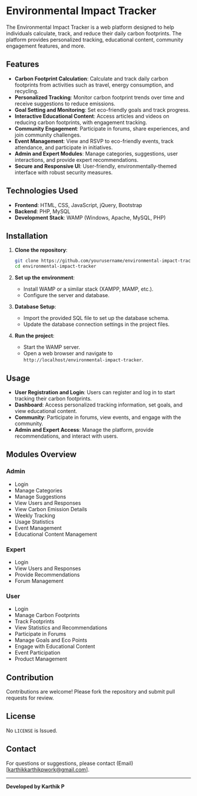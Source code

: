 ﻿# Environmental Impact Tracker

The Environmental Impact Tracker is a web platform designed to help individuals calculate, track, and reduce their daily carbon footprints. The platform provides personalized tracking, educational content, community engagement features, and more.

## Features

- **Carbon Footprint Calculation**: Calculate and track daily carbon footprints from activities such as travel, energy consumption, and recycling.
- **Personalized Tracking**: Monitor carbon footprint trends over time and receive suggestions to reduce emissions.
- **Goal Setting and Monitoring**: Set eco-friendly goals and track progress.
- **Interactive Educational Content**: Access articles and videos on reducing carbon footprints, with engagement tracking.
- **Community Engagement**: Participate in forums, share experiences, and join community challenges.
- **Event Management**: View and RSVP to eco-friendly events, track attendance, and participate in initiatives.
- **Admin and Expert Modules**: Manage categories, suggestions, user interactions, and provide expert recommendations.
- **Secure and Responsive UI**: User-friendly, environmentally-themed interface with robust security measures.

## Technologies Used

- **Frontend**: HTML, CSS, JavaScript, jQuery, Bootstrap
- **Backend**: PHP, MySQL
- **Development Stack**: WAMP (Windows, Apache, MySQL, PHP)

## Installation

1. **Clone the repository**:

   ```bash
   git clone https://github.com/yourusername/environmental-impact-tracker.git
   cd environmental-impact-tracker
   ```

2. **Set up the environment**:

   - Install WAMP or a similar stack (XAMPP, MAMP, etc.).
   - Configure the server and database.

3. **Database Setup**:

   - Import the provided SQL file to set up the database schema.
   - Update the database connection settings in the project files.

4. **Run the project**:
   - Start the WAMP server.
   - Open a web browser and navigate to `http://localhost/environmental-impact-tracker`.

## Usage

- **User Registration and Login**: Users can register and log in to start tracking their carbon footprints.
- **Dashboard**: Access personalized tracking information, set goals, and view educational content.
- **Community**: Participate in forums, view events, and engage with the community.
- **Admin and Expert Access**: Manage the platform, provide recommendations, and interact with users.

## Modules Overview

### Admin

- Login
- Manage Categories
- Manage Suggestions
- View Users and Responses
- View Carbon Emission Details
- Weekly Tracking
- Usage Statistics
- Event Management
- Educational Content Management

### Expert

- Login
- View Users and Responses
- Provide Recommendations
- Forum Management

### User

- Login
- Manage Carbon Footprints
- Track Footprints
- View Statistics and Recommendations
- Participate in Forums
- Manage Goals and Eco Points
- Engage with Educational Content
- Event Participation
- Product Management

## Contribution

Contributions are welcome! Please fork the repository and submit pull requests for review.

## License

No `LICENSE` is Issued.

## Contact

For questions or suggestions, please contact (Email)[karthikkarthikpwork@gmail.com].

---

**Developed by Karthik P**
